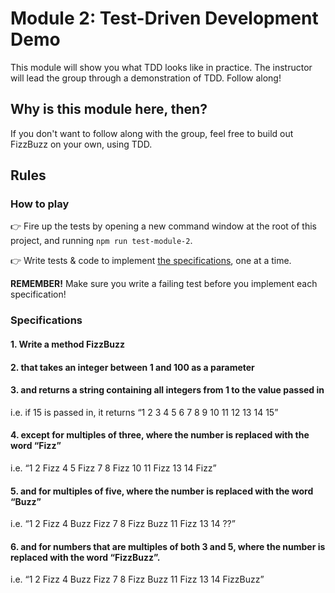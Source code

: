 # Module 2: Test-Driven Development Demo

This module will show you what TDD looks like in practice. The instructor will lead the group through a demonstration of TDD. Follow along!

## Why is this module here, then?

If you don't want to follow along with the group, feel free to build out FizzBuzz on your own, using TDD.

## Rules

### How to play

&#128073; Fire up the tests by opening a new command window at the root of this project, and running `npm run test-module-2`.

&#128073; Write tests & code to implement [the specifications](#specifications), one at a time. 

**REMEMBER!** Make sure you write a failing test before you implement each specification!

### Specifications

#### 1. Write a method FizzBuzz

#### 2. that takes an integer between 1 and 100 as a parameter

#### 3. and returns a string containing all integers from 1 to the value passed in

i.e. if 15 is passed in, it returns “1 2 3 4 5 6 7 8 9 10 11 12 13 14 15”

#### 4. except for multiples of three, where the number is replaced with the word “Fizz”

i.e. “1 2 Fizz 4 5 Fizz 7 8 Fizz 10 11 Fizz 13 14 Fizz”

#### 5. and for multiples of five, where the number is replaced with the word “Buzz”
  
i.e. “1 2 Fizz 4 Buzz Fizz 7 8 Fizz Buzz 11 Fizz 13 14 ??”

#### 6. and for numbers that are multiples of both 3 and 5, where the number is replaced with the word “FizzBuzz”.

i.e. “1 2 Fizz 4 Buzz Fizz 7 8 Fizz Buzz 11 Fizz 13 14 FizzBuzz”
